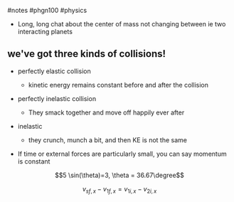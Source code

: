 #notes #phgn100 #physics

- Long, long chat about the center of mass not changing between ie two interacting planets


## we've got three kinds of collisions!
- perfectly elastic collision
	- kinetic energy remains constant before and after the collision
- perfectly inelastic collision
	- They smack together and move off happily ever after
- inelastic
	- they crunch, munch a bit, and then KE is not the same

- If time or external forces are particularly small, you can say momentum is constant 

$$5 \sin(\theta)=3, \theta = 36.67\degree$$

$$v_{sf,x} - v_{1f,x} = v_{1i,x}-v_{2i,x}$$
